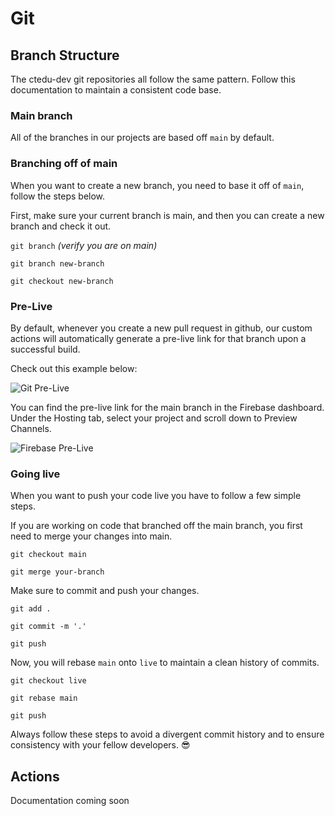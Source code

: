 # Git

## Branch Structure

The ctedu-dev git repositories all follow the same pattern. Follow this documentation to maintain a consistent code base.

### Main branch

All of the branches in our projects are based off `main` by default.

### Branching off of main

When you want to create a new branch, you need to base it off of `main`, follow the steps below.

First, make sure your current branch is main, and then you can create a new branch and check it out.

```git branch``` *(verify you are on main)*

```git branch new-branch```

```git checkout new-branch```

<!-- ![Branch Off Main 1](/img/branch-off-main-1.png) -->

<!-- ![Branch Off Main 2](/img/branch-off-main-2.png) -->

### Pre-Live

By default, whenever you create a new pull request in github, our custom actions will automatically generate a pre-live link for that branch upon a successful build.

Check out this example below:

![Git Pre-Live](/img/github-pre-live-2.png)

You can find the pre-live link for the main branch in the Firebase dashboard. Under the Hosting tab, select your project and scroll down to Preview Channels.

![Firebase Pre-Live](/img/firebase-pre-live.png)

### Going live

When you want to push your code live you have to follow a few simple steps.

If you are working on code that branched off the main branch, you first need to merge your changes into main.

```git checkout main```

```git merge your-branch```

Make sure to commit and push your changes.

```git add .```

```git commit -m '.'```

```git push```

Now, you will rebase `main` onto `live` to maintain a clean history of commits.

```git checkout live```

```git rebase main```

```git push```

Always follow these steps to avoid a divergent commit history and to ensure consistency with your fellow developers. :sunglasses:


## Actions

Documentation coming soon